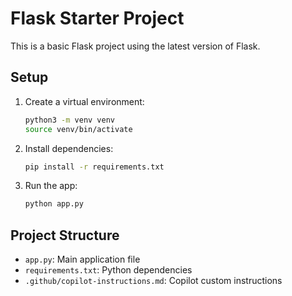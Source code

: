 # Flask Starter Project

This is a basic Flask project using the latest version of Flask.

## Setup

1. Create a virtual environment:
   ```bash
   python3 -m venv venv
   source venv/bin/activate
   ```
2. Install dependencies:
   ```bash
   pip install -r requirements.txt
   ```
3. Run the app:
   ```bash
   python app.py
   ```

## Project Structure
- `app.py`: Main application file
- `requirements.txt`: Python dependencies
- `.github/copilot-instructions.md`: Copilot custom instructions
